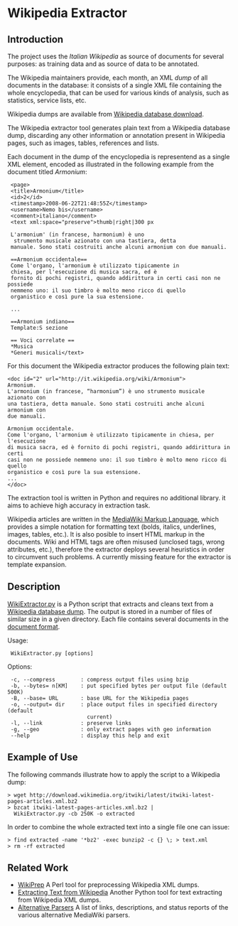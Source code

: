 Wikipedia Extractor
===================

Introduction
------------

The project uses the *Italian Wikipedia* as source of documents for
several purposes: as training data and as source of data to be
annotated.

The Wikipedia maintainers provide, each month, an XML *dump* of all
documents in the database: it consists of a single XML file containing
the whole encyclopedia, that can be used for various kinds of analysis,
such as statistics, service lists, etc.

Wikipedia dumps are available from [Wikipedia database
download](http://dumps.wikimedia.org/).

The Wikipedia extractor tool generates plain text from a Wikipedia
database dump, discarding any other information or annotation present in
Wikipedia pages, such as images, tables, references and lists.

Each document in the dump of the encyclopedia is representend as a
single XML element, encoded as illustrated in the following example from
the document titled *Armonium*:

     <page>
     <title>Armonium</title>
     <id>2</id>
     <timestamp>2008-06-22T21:48:55Z</timestamp>
     <username>Nemo bis</username>
     <comment>italiano</comment>
     <text xml:space="preserve">thumb|right|300 px

     L'armonium' (in francese, harmonium) è uno
      strumento musicale azionato con una tastiera, detta
     manuale. Sono stati costruiti anche alcuni armonium con due manuali.

     ==Armonium occidentale==
     Come l'organo, l'armonium è utilizzato tipicamente in
     chiesa, per l'esecuzione di musica sacra, ed è
     fornito di pochi registri, quando addirittura in certi casi non ne possiede
     nemmeno uno: il suo timbro è molto meno ricco di quello
     organistico e così pure la sua estensione.

     ...

     ==Armonium indiano==
     Template:S sezione

     == Voci correlate ==
     *Musica
     *Generi musicali</text>

For this document the Wikipedia extractor produces the following plain
text:

    <doc id="2" url="http://it.wikipedia.org/wiki/Armonium">
    Armonium.
    L'armonium (in francese, “harmonium”) è uno strumento musicale azionato con
    una tastiera, detta manuale. Sono stati costruiti anche alcuni armonium con
    due manuali.

    Armonium occidentale.
    Come l'organo, l'armonium è utilizzato tipicamente in chiesa, per l'esecuzione
    di musica sacra, ed è fornito di pochi registri, quando addirittura in certi
    casi non ne possiede nemmeno uno: il suo timbro è molto meno ricco di quello
    organistico e così pure la sua estensione.
    ...
    </doc>

The extraction tool is written in Python and requires no additional
library. it aims to achieve high accuracy in extraction task.

Wikipedia articles are written in the [MediaWiki Markup
Language](http://www.mediawiki.org/wiki/Help:Formatting), which provides
a simple notation for formatting text (bolds, italics, underlines,
images, tables, etc.). It is also posible to insert HTML markup in the
documents. Wiki and HTML tags are often misused (unclosed tags, wrong
attributes, etc.), therefore the extractor deploys several heuristics in
order to circumvent such problems. A currently missing feature for the
extractor is template expansion.

Description
-----------

[WikiExtractor.py](http://medialab.di.unipi.it/wiki/Wikipedia_Extractor)
is a Python script that extracts and cleans text from a [Wikipedia
database dump](http://dumps.wikimedia.org/). The output is stored in a
number of files of similar size in a given directory. Each file contains
several documents in the [document
format](/wiki/Document_Format "Document Format").

Usage:

     WikiExtractor.py [options]

Options:

     -c, --compress        : compress output files using bzip
     -b, --bytes= n[KM]    : put specified bytes per output file (default 500K)
     -B, --base= URL       : base URL for the Wikipedia pages
     -o, --output= dir     : place output files in specified directory (default
                             current)
     -l, --link            : preserve links
     -g, --geo             : only extract pages with geo information
     --help                : display this help and exit

Example of Use
--------------

The following commands illustrate how to apply the script to a Wikipedia
dump:

    > wget http://download.wikimedia.org/itwiki/latest/itwiki-latest-pages-articles.xml.bz2
    > bzcat itwiki-latest-pages-articles.xml.bz2 |
      WikiExtractor.py -cb 250K -o extracted

In order to combine the whole extracted text into a single file one can
issue:

    > find extracted -name '*bz2' -exec bunzip2 -c {} \; > text.xml
    > rm -rf extracted

Related Work
------------

-   [WikiPrep](http://www.cs.technion.ac.il/~gabr/resources/code/wikiprep/)
    A Perl tool for preprocessing Wikipedia XML dumps.
-   [Extracting Text from
    Wikipedia](http://evanjones.ca/software/wikipedia2text.html) Another
    Python tool for text extracting from Wikipedia XML dumps.
-   [Alternative
    Parsers](http://www.mediawiki.org/wiki/Alternative_parsers) A list
    of links, descriptions, and status reports of the various
    alternative MediaWiki parsers.


